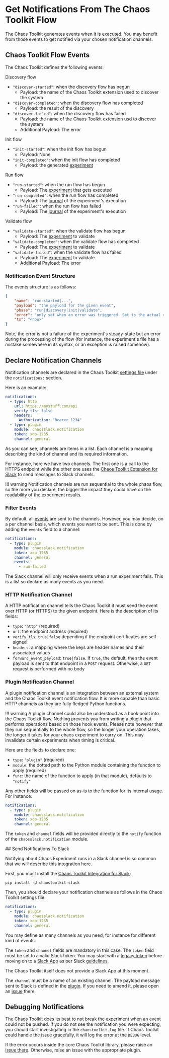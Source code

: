 # Get Notifications From The Chaos Toolkit Flow

The Chaos Toolkit generates events when it is executed. You may benefit from
those events to get notified via your chosen notification channels.

## Chaos Toolkit Flow Events

The Chaos Toolkit defines the following events:

Discovery flow

* `"discover-started"`: when the discovery flow has begun
    * Payload: the name of the Chaos Toolkit extension used to discover the system
* `"discover-completed"`: when the discovery flow has completed
    * Payload: the result of the discovery
* `"discover-failed"`: when the discovery flow has failed
    * Payload: the name of the Chaos Toolkit extension usd to discover the system
    * Additional Payload: The error

Init flow

* `"init-started"`: when the init flow has begun
    * Payload: None
* `"init-completed"`: when the init flow has completed
    * Payload: the generated [experiment][]

Run flow

* `"run-started"`: when the run flow has begun
    * Payload: The [experiment][] that gets executed
* `"run-completed"`: when the run flow has completed
    * Payload: The [journal][] of the experiment's execution
* `"run-failed"`: when the run flow has failed
    * Payload: The [journal][] of the experiment's execution

Validate flow

* `"validate-started"`: when the validate flow has begun
    * Payload: The [experiment][] to validate
* `"validate-completed"`: when the validate flow has completed
    * Payload: The [experiment][] to validate
* `"validate-failed"`: when the validate flow has failed
    * Payload: The [experiment][] to validate
    * Additional Payload: The error

[experiment]: ../api/experiment.md
[journal]: ../api/journal.md

### Notification Event Structure

The events structure is as follows:

```json
{
    "name": "run-started|...",
    "payload": "the payload for the given event",
    "phase": "run|discovery|init|validate",
    "error": "only set when an error was triggered. Set to the actual raw error",
    "ts": "<now>"
}
```

Note, the error is not a failure of the experiment's steady-state but an error
during the processing of the flow (for instance, the experiment's file has
a mistake somewhere in its syntax, or an exception is raised somehow).

## Declare Notification Channels

Notification channels are declared in the Chaos Toolkit
[settings file](cli.md#configure-the-chaos-toolkit) under the `notifications:`
section.

Here is an example:

```yaml
notifications:
  - type: http
    url: https://mystuff.com/api
    verify_tls: false
    headers:
      Authorization: "Bearer 1234"
  - type: plugin
    module: chaosslack.notification
    token: xop-1235
    channel: general
```

As you can see, channels are items in a list. Each channel is a mapping
describing the kind of channel and its required information.

For instance, here we have two channels. The first one is a call to the HTTPS
endpoint while the other one uses the [Chaos Toolkit Extension for Slack](sl)
to send messages to Slack channels.

[sl]: https://github.com/chaostoolkit-incubator/chaostoolkit-slack

!!! warning
    Notification channels are run sequential to the whole chaos flow, so the
    more you declare, the bigger the impact they could have on the readability
    of the experiment results.

### Filter Events

By default, all [events](#chaos-toolkit-flow-events) are sent to the channels.
However, you may decide, on a per channel basis, which events you want to be
sent. This is done by adding the `events` field to a channel:

```yaml
notifications:
  - type: plugin
    module: chaosslack.notification
    token: xop-1235
    channel: general
    events:
      - run-failed
```

The Slack channel will only receive events when a run experiment fails. This
is a list so declare as many events as you need.

### HTTP Notification Channel

A HTTP notification channel tells the Chaos Toolkit it must send the event
over HTTP (or HTTPS) to the given endpoint. Here is the description of its
fields:

- `type`: `"http"` (required)
- `url`: the endpoint address (required)
- `verify_tls`: `true|false` depending if the endpoint certificates are
  self-signed
- `headers`: a mapping where the keys are header names and their associated
  values
- `forward_event_payload`: `true|false`. If `true`, the default, then the event
  payload is sent to that endpoint in a `POST` request. Otherwise, a `GET`
  request is performed with no body

### Plugin Notification Channel

A plugin notification channel is an integration between an external system and
the Chaos Toolkit event notification flow. It is more capable than basic HTTP
channels as they are fully fledged Python functions.

!!! warning
    A plugin channel could also be understood as a hook point into the Chaos
    Toolkit flow. Nothing prevents you from writing a plugin that performs
    operations based on those hook events. Please note however that they run
    sequentially to the whole flow, so the longer your operation takes, the
    longer it takes for your chaos experiment to carry on. This may invalidate
    certain experiments when timing is critical.

Here are the fields to declare one:

- `type`: `"plugin"` (required)
- `module`: the dotted path to the Python module containing the function to
  apply (required)
- `func`: the name of the function to apply (in that module), defaults to
  `"notify"`

Any other fields will be passed on as-is to the function for its internal usage.
For instance:

```yaml
notifications:
  - type: plugin
    module: chaosslack.notification
    token: xop-1235
    channel: general
```

The `token` and `channel` fields will be provided directly to the `notify`
function of the `chaosslack.notification` module.

## Send Notifications To Slack

Notifying about Chaos Experiment runs in a Slack channel is so common that we will
describe this integration here.

First, you must install the [Chaos Toolkit Integration for Slack][sl]:

```
pip install -U chaostoolkit-slack
```

Then, you should declare your notification channels as follows in the Chaos
Toolkit settings file:

```yaml
notifications:
  - type: plugin
    module: chaosslack.notification
    token: xop-1235
    channel: general
```

You may define as many channels as you need, for instance for different kind
of events.

The `token` and `channel` fields are mandatory in this case. The `token` field
must be set to a valid Slack token. You may start with a [legacy token][legtok]
before moving on to a [Slack App](slackapp) as per Slack [guidelines][].

[legtok]: https://api.slack.com/custom-integrations/legacy-tokens
[guidelines]: https://api.slack.com/docs/token-types
[slackapp]: https://api.slack.com/slack-apps

The Chaos Toolkit itself does not provide a Slack App at this moment.

The `channel` must be a name of an existing channel. The
payload message sent to Slack is defined in the [plugin][sl]. If you need to
amend it, please open an [issue][slissue] there.

[slissue]: https://github.com/chaostoolkit-incubator/chaostoolkit-slack/issues

## Debugging Notifications

The Chaos Toolkit does its best to not break the experiment when an event
could not be pushed. If you do not see the notification you were expecting,
you should start investigating in the `chaostoolkit.log` file. If Chaos Toolkit
could handle the issue gracefully, it will log the error at the `DEBUG` level.

If the error occurs inside the core Chaos Toolkit library, please raise an
[issue there][chaoslibissues]. Otherwise, raise an issue with the appropriate
plugin.

[chaoslibissues]: https://github.com/chaostoolkit/chaostoolkit-lib/issues
